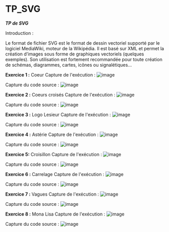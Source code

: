 # TP_SVG
**_TP de SVG_**

Introduction :

Le format de fichier SVG  est le format de dessin vectoriel supporté par le logiciel MediaWiki, moteur de la Wikipédia. Il est basé sur XML et permet la création d’images sous forme de graphiques vectoriels (quelques exemples). Son utilisation est fortement recommandée pour toute création de schémas, diagrammes, cartes, icônes ou signalétiques...


**Exercice 1 :** Coeur
Capture de l'exécution :
![image](https://user-images.githubusercontent.com/46229189/53838547-44e04d80-3f8d-11e9-8f9c-a2d6d666abc2.png)

Capture du code source :
![image](https://user-images.githubusercontent.com/46229189/53838502-2d08c980-3f8d-11e9-92c7-ff2cdda7c9c1.png)

**Exercice 2 :** Coeurs croisés
Capture de l'exécution :
![image](https://user-images.githubusercontent.com/46229189/53838603-6b9e8400-3f8d-11e9-8b24-d682ca085578.png)

Capture du code source :
![image](https://user-images.githubusercontent.com/46229189/53838711-9f79a980-3f8d-11e9-86b9-fc54c5094e38.png)

**Exercice 3 :** Logo Lesieur
Capture de l'exécution :
![image](https://user-images.githubusercontent.com/46229189/53838781-c506b300-3f8d-11e9-88e7-f8a6256d13dd.png)

Capture du code source :
![image](https://user-images.githubusercontent.com/46229189/53838817-db147380-3f8d-11e9-919a-7be99ae76b7f.png)

**Exercice 4 :** Astérie
Capture de l'exécution :
![image](https://user-images.githubusercontent.com/46229189/53838874-06975e00-3f8e-11e9-8c13-48d48735e232.png)

Capture du code source :
![image](https://user-images.githubusercontent.com/46229189/53838911-1c0c8800-3f8e-11e9-8ce4-24c3a56e32b7.png)

**Exercice 5:** Croisillon
Capture de l'exécution :
![image](https://user-images.githubusercontent.com/46229189/53838971-42322800-3f8e-11e9-9467-af7708c160eb.png)

Capture du code source :
![image](https://user-images.githubusercontent.com/46229189/53839020-5a09ac00-3f8e-11e9-910b-ca9597cea29c.png)

**Exercice 6 :** Carrelage
Capture de l'exécution :
![image](https://user-images.githubusercontent.com/46229189/53839109-95a47600-3f8e-11e9-8365-8222e9dd8a17.png)

Capture du code source :
![image](https://user-images.githubusercontent.com/46229189/53839136-a81eaf80-3f8e-11e9-922e-a11f568ed914.png)

**Exercice 7 :** Vagues
Capture de l'exécution :
![image](https://user-images.githubusercontent.com/46229189/53839217-d69c8a80-3f8e-11e9-8087-72ed06b49df9.png)

Capture du code source :
![image](https://user-images.githubusercontent.com/46229189/53839238-e9af5a80-3f8e-11e9-97b9-12291de2e190.png)

**Exercice 8 :** Mona Lisa
Capture de l'exécution :
![image](https://user-images.githubusercontent.com/46229189/53839302-19f6f900-3f8f-11e9-8825-94e1f2a89111.png)

Capture du code source :
![image](https://user-images.githubusercontent.com/46229189/53839339-33984080-3f8f-11e9-84db-a160a0b9d6dc.png)
